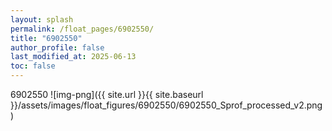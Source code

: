 ```yaml
---
layout: splash
permalink: /float_pages/6902550/
title: "6902550"
author_profile: false
last_modified_at: 2025-06-13
toc: false
---
```

 
6902550
![img-png]({{ site.url }}{{ site.baseurl }}/assets/images/float_figures/6902550/6902550_Sprof_processed_v2.png)